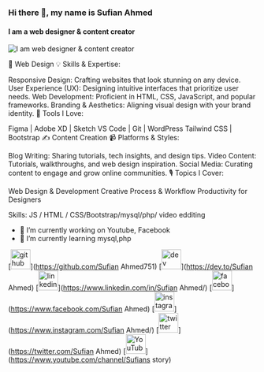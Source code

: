 ### Hi there 👋, my name is Sufian Ahmed
#### I am a web designer & content creator
![I am web designer & content creator](https://www.facebook.com/sufian.ahmed.693161?mibextid=ZbWKwL)

🎨 Web Design
💡 Skills & Expertise:

Responsive Design: Crafting websites that look stunning on any device.
User Experience (UX): Designing intuitive interfaces that prioritize user needs.
Web Development: Proficient in HTML, CSS, JavaScript, and popular frameworks.
Branding & Aesthetics: Aligning visual design with your brand identity.
🚀 Tools I Love:

Figma | Adobe XD | Sketch
VS Code | Git | WordPress
Tailwind CSS | Bootstrap ✍️ Content Creation
📹 Platforms & Styles:

Blog Writing: Sharing tutorials, tech insights, and design tips.
Video Content: Tutorials, walkthroughs, and web design inspiration.
Social Media: Curating content to engage and grow online communities.
🎙 Topics I Cover:

Web Design & Development
Creative Process & Workflow
Productivity for Designers

Skills:  JS / HTML / CSS/Bootstrap/mysql/php/ video edditing

- 🔭 I’m currently working on Youtube, Facebook 
- 🌱 I’m currently learning mysql,php 


[<img src='https://cdn.jsdelivr.net/npm/simple-icons@3.0.1/icons/github.svg' alt='github' height='40'>](https://github.com/Sufian Ahmed751)  [<img src='https://cdn.jsdelivr.net/npm/simple-icons@3.0.1/icons/dev-dot-to.svg' alt='dev' height='40'>](https://dev.to/Sufian Ahmed)  [<img src='https://cdn.jsdelivr.net/npm/simple-icons@3.0.1/icons/linkedin.svg' alt='linkedin' height='40'>](https://www.linkedin.com/in/Sufian Ahmed/)  [<img src='https://cdn.jsdelivr.net/npm/simple-icons@3.0.1/icons/facebook.svg' alt='facebook' height='40'>](https://www.facebook.com/Sufian Ahmed)  [<img src='https://cdn.jsdelivr.net/npm/simple-icons@3.0.1/icons/instagram.svg' alt='instagram' height='40'>](https://www.instagram.com/Sufian Ahmed/)  [<img src='https://cdn.jsdelivr.net/npm/simple-icons@3.0.1/icons/twitter.svg' alt='twitter' height='40'>](https://twitter.com/Sufian Ahmed)  [<img src='https://cdn.jsdelivr.net/npm/simple-icons@3.0.1/icons/youtube.svg' alt='YouTube' height='40'>](https://www.youtube.com/channel/Sufians story)  


